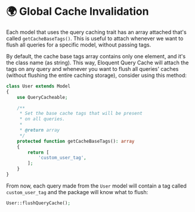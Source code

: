 # 🌍 Global Cache Invalidation

Each model that uses the query caching trait has an array attached that's called `getCacheBaseTags()`. This is useful to attach whenever we want to flush all queries for a specific model, without passing tags.

By default, the cache base tags array contains only one element, and it's the class name (as string). This way, Eloquent Query Cache will attach the tags on any query and whenever you want to flush all queries' caches (without flushing the entire caching storage), consider using this method:

```php
class User extends Model
{
    use QueryCacheable;

    /**
     * Set the base cache tags that will be present
     * on all queries.
     *
     * @return array
     */
    protected function getCacheBaseTags(): array
    {
        return [
            'custom_user_tag',
        ];
    }
}
```

From now, each query made from the `User` model will contain a tag called `custom_user_tag` and the package will know what to flush:

```php
User::flushQueryCache();
```
